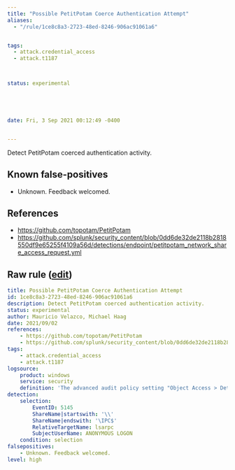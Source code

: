 ```yaml
---
title: "Possible PetitPotam Coerce Authentication Attempt"
aliases:
  - "/rule/1ce8c8a3-2723-48ed-8246-906ac91061a6"


tags:
  - attack.credential_access
  - attack.t1187



status: experimental





date: Fri, 3 Sep 2021 00:12:49 -0400


---
```


Detect PetitPotam coerced authentication activity.

<!--more-->


## Known false-positives

* Unknown. Feedback welcomed.



## References

* https://github.com/topotam/PetitPotam
* https://github.com/splunk/security_content/blob/0dd6de32de2118b2818550df9e65255f4109a56d/detections/endpoint/petitpotam_network_share_access_request.yml


## Raw rule ([edit](https://github.com/SigmaHQ/sigma/edit/master/rules/windows/builtin/security/win_petitpotam_network_share.yml))
```yaml
title: Possible PetitPotam Coerce Authentication Attempt
id: 1ce8c8a3-2723-48ed-8246-906ac91061a6
description: Detect PetitPotam coerced authentication activity.
status: experimental
author: Mauricio Velazco, Michael Haag
date: 2021/09/02
references:
    - https://github.com/topotam/PetitPotam
    - https://github.com/splunk/security_content/blob/0dd6de32de2118b2818550df9e65255f4109a56d/detections/endpoint/petitpotam_network_share_access_request.yml
tags:
    - attack.credential_access
    - attack.t1187
logsource:
    product: windows
    service: security
    definition: 'The advanced audit policy setting "Object Access > Detailed File Share" must be configured for Success/Failure'
detection:
    selection:
        EventID: 5145
        ShareName|startswith: '\\'
        ShareName|endswith: '\IPC$'
        RelativeTargetName: lsarpc
        SubjectUserName: ANONYMOUS LOGON
    condition: selection
falsepositives:
    - Unknown. Feedback welcomed.
level: high

```
